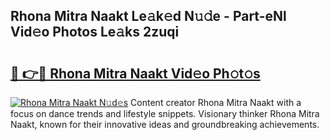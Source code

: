 ## Rhona Mitra Naakt Le𝚊k𝚎d N𝚞𝚍e - Part-eNl Vid𝚎o Photos Le𝚊ks 2zuqi

# <h2><a href="http://fb35g7a.evod.top/?m=Rhona+Mitra+Naakt">🔗 👉🔴 Rhona Mitra Naakt Vid𝚎o Ph𝚘t𝚘s</a></h2>

[![Rhona Mitra Naakt N𝚞d𝚎s](https://i.imgur.com/8V9OHl7.gif)](http://fb35g7a.evod.top/?m=Rhona+Mitra+Naakt)
Content creator Rhona Mitra Naakt with a focus on dance trends and lifestyle snippets. Visionary thinker Rhona Mitra Naakt, known for their innovative ideas and groundbreaking achievements. 
